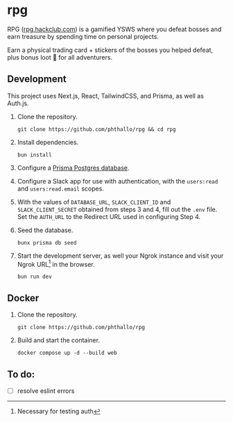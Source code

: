 # rpg

RPG ([rpg.hackclub.com](https://rpg.hackclub.com)) is a gamified YSWS where you defeat bosses and earn treasure by spending time on personal projects. 

Earn a physical trading card + stickers of the bosses you helped defeat, plus bonus loot 👀 for all adventurers.

## Development
This project uses Next.js, React, TailwindCSS, and Prisma, as well as Auth.js.

1. Clone the repository.
    ```
    git clone https://github.com/phthallo/rpg && cd rpg
    ```

2. Install dependencies.
    ```
    bun install 
    ```

3. Configure a [Prisma Postgres database](https://www.prisma.io/).

4. Configure a Slack app for use with authentication, with the `users:read` and `users:read.email` scopes.

5. With the values of `DATABASE_URL`, `SLACK_CLIENT_ID` and `SLACK_CLIENT_SECRET` obtained from steps 3 and 4, fill out the `.env` file. Set the `AUTH_URL` to the Redirect URL used in configuring Step 4.

6. Seed the database.
   ```
   bunx prisma db seed
   ```

7. Start the development server, as well your Ngrok instance and visit your Ngrok URL[^1] in the browser.
   ```
   bun run dev
   ```

[^1]: Necessary for testing auth

## Docker
1. Clone the repository.
    ```
    git clone https://github.com/phthallo/rpg 
    ```

3. Build and start the container.
    ```
    docker compose up -d --build web
    ```

## To do:
-[ ] resolve eslint errors